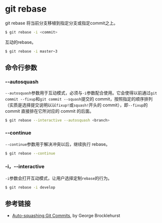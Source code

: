 # git rebase

git rebase 将当前分支移植到指定分支或指定commit之上。

```bash
$ git rebase -i <commit>
```

互动的rebase。

```bash
$ git rebase -i master~3
```

## 命令行参数

### --autosquash

`--autosquash`参数用于互动模式，必须与`-i`参数配合使用。它会使得以前通过`git commit --fixup`和`git commit --squash`提交的 commit，按照指定的顺序排列（实质是选择提交说明以以`fixup!`或`squash!`开头的 commit），即`--fixup`的 commit 直接排在它所对应的 commit 的后面。

```bash
$ git rebase --interactive --autosquash <branch>
```

### --continue

`--continue`参数用于解决冲突以后，继续执行 rebase。

```bash
$ git rebase --continue
```

### -i，--interactive

`-i`参数会打开互动模式，让用户选择定制`rebase`的行为。

```bash
$ git rebase -i develop
```

## 参考链接

- [Auto-squashing Git Commits](https://robots.thoughtbot.com/autosquashing-git-commits), by George Brocklehurst

